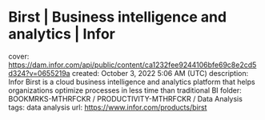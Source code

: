 # Birst | Business intelligence and analytics | Infor

cover: https://dam.infor.com/api/public/content/ca1232fee9244106bfe69c8e2cd5d324?v=0655219a
created: October 3, 2022 5:06 AM (UTC)
description: Infor Birst is a cloud business intelligence and analytics platform that helps organizations optimize processes in less time than traditional BI
folder: BOOKMRKS-MTHRFCKR / PRODUCTIVITY-MTHRFCKR / Data Analysis
tags: data analysis
url: https://www.infor.com/products/birst